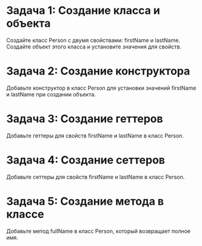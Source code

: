 # Задача 1: Создание класса и объекта

Создайте класс Person с двумя свойствами: firstName и lastName. Создайте объект этого класса и установите значения для свойств.


# Задача 2: Создание конструктора

Добавьте конструктор в класс Person для установки значений firstName и lastName при создании объекта.

# Задача 3: Создание геттеров

Добавьте геттеры для свойств firstName и lastName в класс Person.

# Задача 4: Создание сеттеров

Добавьте сеттеры для свойств firstName и lastName в класс Person.

# Задача 5: Создание метода в классе

Добавьте метод fullName в класс Person, который возвращает полное имя.